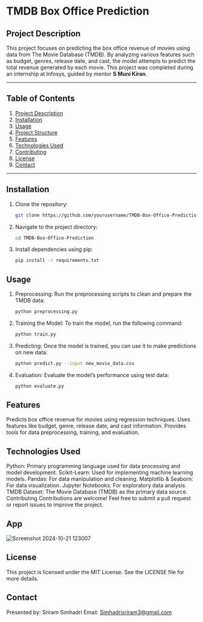 # TMDB Box Office Prediction

## Project Description
This project focuses on predicting the box office revenue of movies using data from The Movie Database (TMDB). By analyzing various features such as budget, genres, release date, and cast, the model attempts to predict the total revenue generated by each movie. This project was completed during an internship at Infosys, guided by mentor **S Muni Kiran**.

---

## Table of Contents
1. [Project Description](#project-description)
2. [Installation](#installation)
3. [Usage](#usage)
4. [Project Structure](#project-structure)
5. [Features](#features)
6. [Technologies Used](#technologies-used)
7. [Contributing](#contributing)
8. [License](#license)
9. [Contact](#contact)

---

## Installation

1. Clone the repository:
   ```bash
   git clone https://github.com/yourusername/TMDB-Box-Office-Prediction.git

2. Navigate to the project directory:
   ```bash
   cd TMDB-Box-Office-Prediction

3. Install dependencies using pip:
   ```bash
   pip install -r requirements.txt

## Usage

1. Preprocessing: Run the preprocessing scripts to clean and prepare the TMDB data:
   ```bash
   python preprocessing.py
   
2. Training the Model: To train the model, run the following command:
   ```bash
   python train.py
   
3. Predicting: Once the model is trained, you can use it to make predictions on new data:
   ```bash
   python predict.py --input new_movie_data.csv

4. Evaluation: Evaluate the model’s performance using test data:
   ```bash
   python evaluate.py


## Features
Predicts box office revenue for movies using regression techniques.
Uses features like budget, genre, release date, and cast information.
Provides tools for data preprocessing, training, and evaluation.

## Technologies Used
Python: Primary programming language used for data processing and model development.
Scikit-Learn: Used for implementing machine learning models.
Pandas: For data manipulation and cleaning.
Matplotlib & Seaborn: For data visualization.
Jupyter Notebooks: For exploratory data analysis.
TMDB Dataset: The Movie Database (TMDB) as the primary data source.
Contributing
Contributions are welcome! Feel free to submit a pull request or report issues to improve the project.

## App
![Screenshot 2024-10-21 123007](https://github.com/user-attachments/assets/79555c4c-7757-4c22-b80a-d91685469ae0)

## License
This project is licensed under the MIT License. See the LICENSE file for more details.

## Contact
Presented by:
Sriram Simhadri
Email: Simhadrisriram3@gmail.com
